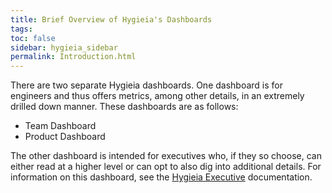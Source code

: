 ```yaml
---
title: Brief Overview of Hygieia's Dashboards
tags: 
toc: false
sidebar: hygieia_sidebar
permalink: Introduction.html
---
```


There are two separate Hygieia dashboards. One dashboard is for engineers and thus offers metrics, among other details, in an extremely drilled down manner. These dashboards are as follows:

- Team Dashboard
- Product Dashboard

The other dashboard is intended for executives who, if they so choose, can either read at a higher level or can opt to also dig into additional details. For information on this dashboard, see the [Hygieia Executive](https://hygieia.github.io/ExecDashboard/Introduction.html) documentation.

